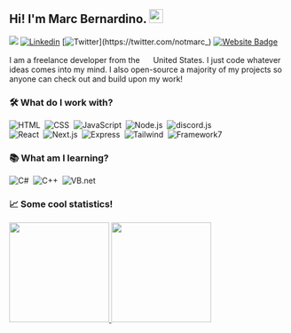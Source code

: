 ## Hi! I'm Marc Bernardino. <img src="https://media.giphy.com/media/hvRJCLFzcasrR4ia7z/giphy.gif" width="25px">
![](https://visitor-badge.glitch.me/badge?page_id=github.com/imedra)
[![Linkedin](https://img.shields.io/badge/-marcbernardino-blue?style=flat-square&logo=Linkedin&logoColor=white&link=https://www.linkedin.com/in/marc-reniel-bernardino-50ab8a220)](https://www.linkedin.com/in/marc-reniel-bernardino-50ab8a220)
[![Twitter](https://img.shields.io/badge/-@notmarc_-1ca0f1?style=flat-square&labelColor=1ca0f1&logo=twitter&logoColor=white&link=https://twitter.com/notmarc_)](https://twitter.com/notmarc_)
[![Website Badge](https://img.shields.io/badge/-notmarc.me-yellowgreen?style=flat-square&logo=Google-Chrome&logoColor=white&link=https://jessicalim.me)](https://jessicalim.me)

I am a freelance developer from the <img src="https://emojipedia-us.s3.dualstack.us-west-1.amazonaws.com/thumbs/120/twitter/282/flag-united-states_1f1fa-1f1f8.png" width="16px">  United States. I just code whatever ideas comes into my mind. I also open-source a majority of my projects so anyone can check out and build upon my work!

### 🛠 What do I work with?
![HTML](https://img.shields.io/badge/-HTML-05122A?style=flat-square&logo=HTML5)&nbsp;
![CSS](https://img.shields.io/badge/-CSS-05122A?style=flat-square&logo=CSS3&logoColor=1572B6)&nbsp;
![JavaScript](https://img.shields.io/badge/-JavaScript-05122A?style=flat-square&logo=javascript)&nbsp; 
![Node.js](https://img.shields.io/badge/-Node.js-05122A?style=flat-square&logo=node.js)&nbsp;
![discord.js](https://img.shields.io/badge/-discord.js-05122A?style=flat-square&logo=discord)&nbsp; \
![React](https://img.shields.io/badge/-React-05122A?style=flat-square&logo=react)&nbsp;
![Next.js](https://img.shields.io/badge/-Next-05122A?style=flat-square&logo=vercel)&nbsp;
![Express](https://img.shields.io/badge/-Express-05122A?style=flat-square&logo=express)&nbsp; 
![Tailwind](https://img.shields.io/badge/-Tailwind-05122A?style=flat-square&logo=tailwindcss)&nbsp;
![Framework7](https://img.shields.io/badge/-Framework7-05122A?style=flat-square&logo=framework7)&nbsp; 

### 📚 What am I learning?
![C#](https://img.shields.io/badge/-C%23-05122A?style=flat-square&logo=c-sharp)&nbsp;
![C++](https://img.shields.io/badge/-C++-05122A?style=flat-square&logo=c%2B%2B)&nbsp;
![VB.net](https://img.shields.io/badge/-VB.net-05122A?style=flat-square&logo=visual-studio)&nbsp;

### 📈 Some cool statistics!
<a href="https://github.com/imedra">
  <img height="180em" src="https://github-readme-stats-eight-theta.vercel.app/api?username=imedra&show_icons=true&theme=tokyonight&include_all_commits=true&count_private=true"/>
  <img height="180em" src="https://github-readme-stats-eight-theta.vercel.app/api/top-langs/?username=imedra&layout=compact&langs_count=8&theme=tokyonight"/>
</a>

